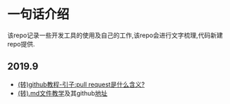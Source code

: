# 一句话介绍
  
该repo记录一些开发工具的使用及自己的工作,该repo会进行文字梳理,代码新建repo提供.

## 2019.9
* [(转)github教程-引子:pull request是什么含义?](https://github.com/hanxinle/blog/blob/master/articles/github-what%20is%20pull%20request)
* [(转).md文件教学](https://blog.csdn.net/kaitiren/article/details/38513715)及其github[地址](https://github.com/guodongxiaren/README)


